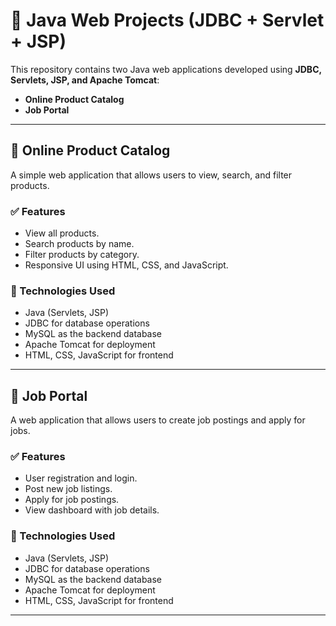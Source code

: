 # 🚀 Java Web Projects (JDBC + Servlet + JSP)

This repository contains two Java web applications developed using **JDBC, Servlets, JSP, and Apache Tomcat**:  
- **Online Product Catalog**  
- **Job Portal**

---

## 🛒 Online Product Catalog

A simple web application that allows users to view, search, and filter products.

### ✅ Features
- View all products.  
- Search products by name.  
- Filter products by category.  
- Responsive UI using HTML, CSS, and JavaScript.  

### 🔧 Technologies Used
- Java (Servlets, JSP)  
- JDBC for database operations  
- MySQL as the backend database  
- Apache Tomcat for deployment  
- HTML, CSS, JavaScript for frontend  

---

## 💼 Job Portal

A web application that allows users to create job postings and apply for jobs.

### ✅ Features
- User registration and login.  
- Post new job listings.  
- Apply for job postings.  
- View dashboard with job details.  

### 🔧 Technologies Used
- Java (Servlets, JSP)  
- JDBC for database operations  
- MySQL as the backend database  
- Apache Tomcat for deployment  
- HTML, CSS, JavaScript for frontend  

---
